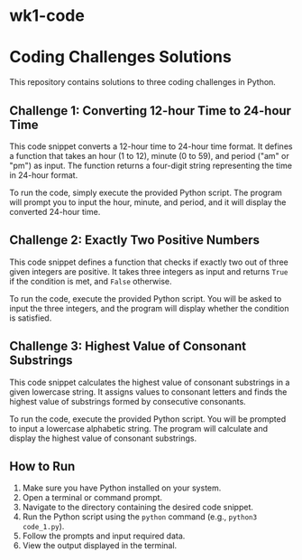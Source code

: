 # wk1-code
# Coding Challenges Solutions

This repository contains solutions to three coding challenges in Python.

## Challenge 1: Converting 12-hour Time to 24-hour Time

This code snippet converts a 12-hour time to 24-hour time format. It defines a function that takes an hour (1 to 12), minute (0 to 59), and period ("am" or "pm") as input. The function returns a four-digit string representing the time in 24-hour format.

To run the code, simply execute the provided Python script. The program will prompt you to input the hour, minute, and period, and it will display the converted 24-hour time.

## Challenge 2: Exactly Two Positive Numbers

This code snippet defines a function that checks if exactly two out of three given integers are positive. It takes three integers as input and returns `True` if the condition is met, and `False` otherwise.

To run the code, execute the provided Python script. You will be asked to input the three integers, and the program will display whether the condition is satisfied.

## Challenge 3: Highest Value of Consonant Substrings

This code snippet calculates the highest value of consonant substrings in a given lowercase string. It assigns values to consonant letters and finds the highest value of substrings formed by consecutive consonants.

To run the code, execute the provided Python script. You will be prompted to input a lowercase alphabetic string. The program will calculate and display the highest value of consonant substrings.

## How to Run

1. Make sure you have Python installed on your system.
2. Open a terminal or command prompt.
3. Navigate to the directory containing the desired code snippet.
4. Run the Python script using the `python` command (e.g., `python3 code_1.py`).
5. Follow the prompts and input required data.
6. View the output displayed in the terminal.


